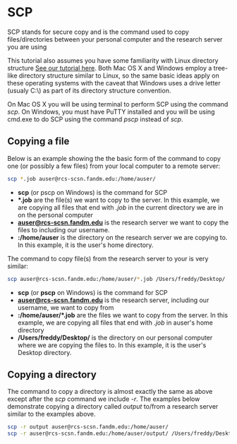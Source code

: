 # SCP

SCP stands for secure copy and is the command used to copy files/directories between your personal computer and the research server you are using

This tutorial also assumes you have some familiarity with Linux directory structure [See our tutorial here](../linux/02_00_directory_intro.md).
Both Mac OS X and Windows employ a tree-like directory structure similar to Linux, so the same basic ideas apply on these operating systems with the caveat that
Windows uses a drive letter (usualy C:\\) as part of its directory structure convention.

On Mac OS X you will be using terminal to perform SCP using the command *scp*.  On Windows, you must have PuTTY installed and you will be using cmd.exe to do SCP using the command
*pscp* instead of *scp*.

## Copying a file

Below is an example showing the the basic form of the command to copy one (or possibly a few files) from your local computer to a remote server:

```bash
scp *.job auser@rcs-scsn.fandm.edu:/home/auser/
```

- **scp** (or pscp on Windows) is the command for SCP
- **\*.job** are the file(s) we want to copy to the server.  In this example, we are copying all files that end with *.job* in the current directory we are in on the personal computer
- **auser@rcs-scsn.fandm.edu** is the research server we want to copy the files to including our username.
- **:/home/auser** is the directory on the research server we are copying to.  In this example, it is the user's home directory.

The command to copy file(s) from the research server to your is very similar:

```bash
scp auser@rcs-scsn.fandm.edu:/home/auser/*.job /Users/freddy/Desktop/
```

- **scp** (or **pscp** on Windows) is the command for SCP
- **auser@rcs-scsn.fandm.edu** is the research server, including our username, we want to copy from
- **:/home/auser/\*.job** are the files we want to copy from the server.  In this example, we are copying all files that end with *.job* in auser's home directory
- **/Users/freddy/Desktop/** is the directory on our personal computer where we are copying the files to.  In this example, it is the user's Desktop directory.

## Copying a directory

The command to copy a directory is almost exactly the same as above except after the *scp* command we include *-r*.  The examples below
demonstrate copying a directory called *output* to/from a research server similar to the examples above.

```bash
scp -r output auser@rcs-scsn.fandm.edu:/home/auser/
scp -r auser@rcs-scsn.fandm.edu:/home/auser/output/ /Users/freddy/Desktop/
```
